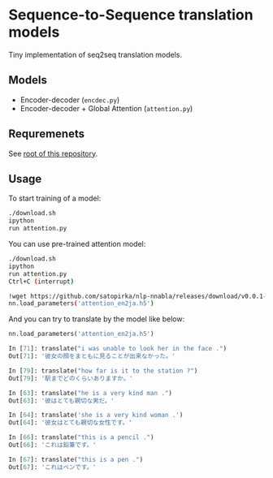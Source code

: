 # Sequence-to-Sequence translation models
Tiny implementation of seq2seq translation models.

## Models

- Encoder-decoder (`encdec.py`)
- Encoder-decoder + Global Attention (`attention.py`)

## Requremenets
See [root of this repository](https://github.com/satopirka/nlp-nnabla).

## Usage

To start training of a model: 

```bash
./download.sh
ipython
run attention.py
```

You can use pre-trained attention model:

```bash
./download.sh
ipython
run attention.py
Ctrl+C (interrupt)

!wget https://github.com/satopirka/nlp-nnabla/releases/download/v0.0.1-alpha/attention_en2ja.h5
nn.load_parameters('attention_en2ja.h5')
```

And you can try to translate by the model like below:

```python
nn.load_parameters('attention_en2ja.h5')

In [71]: translate("i was unable to look her in the face .")
Out[71]: '彼女の顔をまともに見ることが出来なかった。'

In [79]: translate("how far is it to the station ?")
Out[79]: '駅までどのくらいありますか。'

In [63]: translate("he is a very kind man .")
Out[63]: '彼はとても親切な男だ。'

In [64]: translate('she is a very kind woman .')
Out[64]: '彼女はとても親切な女性です。'

In [66]: translate("this is a pencil .")
Out[66]: 'これは鉛筆です。'

In [67]: translate("this is a pen .")
Out[67]: 'これはペンです。'
```
